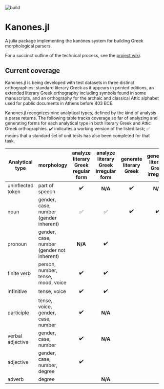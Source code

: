 ![build](https://github.com/neelsmith/Kanones.jl/actions/workflows/Documentation.yml/badge.svg)


# Kanones.jl

A julia package implementing the kanónes system for building Greek morphological parsers.

For a succinct outline of the technical process, see the [project wiki](https://github.com/neelsmith/Kanones.jl/wiki).

## Current coverage



Kanones.jl is being developed with test datasets in three distinct orthographies: standard literary Greek as it appears in printed editions, an extended literary Greek orthography including symbols found in some manuscripts, and an orthography for the archaic and classical Attic alphabet used for public documents in Athens before 403 BCE.


Kanones.jl recognizes nine analytical types, defined by the kind of analysis a parse returns.  The following table tracks coverage so far of analyzing and generating forms for each analytical type in both literary Greek and Attic Greek orthographies. ✔️ indicates a working version of the listed task;  ✅ means that a standard set of unit tests has also been completed for that task.


| Analytical type | morphology | analyze literary Greek regular form |  analyze literary Greek irregular form  |  generate literary Greek | generate literary Greek irregular  | analyze Attic regular form | analyze Attic irregular form  | generate Attic |
| --- | --- | :---: | :---: | :---: | :---: | :---: | :---: | :---: |
| uninflected token | part of speech | ✔️  | **N/A** | ✔️  | **N/A** | ✔️ | **N/A** | ✔️ |
| noun | gender, case, number (gender inherent) | ✅ | ✅ | ✔️ | ✔️ | ✔️ | ✔️  | ✔️  |
| pronoun | gender, case, number (gender not inherent) |  **N/A** | ✔️| | |  **N/A** | | | 
| finite verb | person, number, tense, mood, voice | ✔️ | ✔️  | | | | | |
| infinitive | tense, voice | ✔️ | ✔️ | | | | | |
| participle | tense, voice, gender, case, number |✔️ | **N/A** | | | |   | |
| verbal adjective |  gender, case, number | ✔️ |  **N/A** |  | |   | **N/A** | |
| adjective | gender, case, number, degree |✔️ | | | | | | |
| adverb | degree |  |  **N/A** | | | |  **N/A** | |